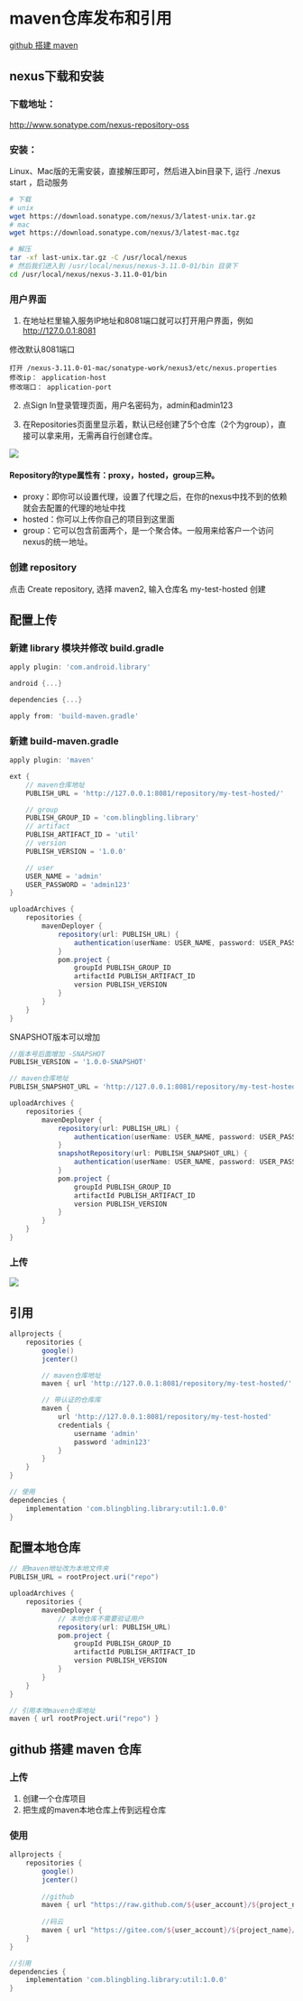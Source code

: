 # maven仓库发布和引用

[github 搭建 maven](https://github.com/1109993488/MavenRepository)

## nexus下载和安装

### 下载地址：

http://www.sonatype.com/nexus-repository-oss

### 安装：

Linux、Mac版的无需安装，直接解压即可，然后进入bin目录下, 运行 ./nexus start ，启动服务

```sh
# 下载
# unix
wget https://download.sonatype.com/nexus/3/latest-unix.tar.gz
# mac
wget https://download.sonatype.com/nexus/3/latest-mac.tgz

# 解压
tar -xf last-unix.tar.gz -C /usr/local/nexus
# 然后我们进入到 /usr/local/nexus/nexus-3.11.0-01/bin 目录下
cd /usr/local/nexus/nexus-3.11.0-01/bin
```

### 用户界面

1. 在地址栏里输入服务IP地址和8081端口就可以打开用户界面，例如 http://127.0.0.1:8081

修改默认8081端口
```
打开 /nexus-3.11.0-01-mac/sonatype-work/nexus3/etc/nexus.properties
修改ip： application-host
修改端口： application-port
```

2. 点Sign In登录管理页面，用户名密码为，admin和admin123

3. 在Repositories页面里显示着，默认已经创建了5个仓库（2个为group），直接可以拿来用，无需再自行创建仓库。

![](./img/ui.png)

#### Repository的type属性有：proxy，hosted，group三种。

- proxy：即你可以设置代理，设置了代理之后，在你的nexus中找不到的依赖就会去配置的代理的地址中找
- hosted：你可以上传你自己的项目到这里面
- group：它可以包含前面两个，是一个聚合体。一般用来给客户一个访问nexus的统一地址。

### 创建 repository

点击 Create repository, 选择 maven2, 输入仓库名 my-test-hosted 创建

## 配置上传

### 新建 library 模块并修改 build.gradle

```gradle
apply plugin: 'com.android.library'

android {...}

dependencies {...}

apply from: 'build-maven.gradle'
```

### 新建 build-maven.gradle

```gradle
apply plugin: 'maven'

ext {
    // maven仓库地址
    PUBLISH_URL = 'http://127.0.0.1:8081/repository/my-test-hosted/'

    // group
    PUBLISH_GROUP_ID = 'com.blingbling.library'
    // artifact
    PUBLISH_ARTIFACT_ID = 'util'
    // version
    PUBLISH_VERSION = '1.0.0'

    // user
    USER_NAME = 'admin'
    USER_PASSWORD = 'admin123'
}

uploadArchives {
    repositories {
        mavenDeployer {
            repository(url: PUBLISH_URL) {
                authentication(userName: USER_NAME, password: USER_PASSWORD)
            }
            pom.project {
                groupId PUBLISH_GROUP_ID
                artifactId PUBLISH_ARTIFACT_ID
                version PUBLISH_VERSION
            }
        }
    }
}
```

SNAPSHOT版本可以增加

```gradle
//版本号后面增加 -SNAPSHOT
PUBLISH_VERSION = '1.0.0-SNAPSHOT'

// maven仓库地址
PUBLISH_SNAPSHOT_URL = 'http://127.0.0.1:8081/repository/my-test-hosted-SNAPSHOT/'

uploadArchives {
    repositories {
        mavenDeployer {
            repository(url: PUBLISH_URL) {
                authentication(userName: USER_NAME, password: USER_PASSWORD)
            }
            snapshotRepository(url: PUBLISH_SNAPSHOT_URL) {
                authentication(userName: USER_NAME, password: USER_PASSWORD)
            }
            pom.project {
                groupId PUBLISH_GROUP_ID
                artifactId PUBLISH_ARTIFACT_ID
                version PUBLISH_VERSION
            }
        }
    }
}
```

### 上传

![](./img/upload.png)

## 引用

```gradle
allprojects {
    repositories {
        google()
        jcenter()

        // maven仓库地址
        maven { url 'http://127.0.0.1:8081/repository/my-test-hosted/' }

        // 带认证的仓库库
        maven {
            url 'http://127.0.0.1:8081/repository/my-test-hosted'
            credentials {
                username 'admin'
                password 'admin123'
            }
        }
    }
}

// 使用
dependencies {
    implementation 'com.blingbling.library:util:1.0.0'
}
```

## 配置本地仓库

```gradle
// 把maven地址改为本地文件夹
PUBLISH_URL = rootProject.uri("repo")

uploadArchives {
    repositories {
        mavenDeployer {
            // 本地仓库不需要验证用户
            repository(url: PUBLISH_URL)
            pom.project {
                groupId PUBLISH_GROUP_ID
                artifactId PUBLISH_ARTIFACT_ID
                version PUBLISH_VERSION
            }
        }
    }
}

// 引用本地maven仓库地址
maven { url rootProject.uri("repo") }
```

## github 搭建 maven 仓库

### 上传

  1. 创建一个仓库项目
  0. 把生成的maven本地仓库上传到远程仓库

### 使用

```gradle
allprojects {
    repositories {
        google()
        jcenter()
        
        //github
        maven { url "https://raw.github.com/${user_account}/${project_name}/${branch}" }
        
        //码云
        maven { url "https://gitee.com/${user_account}/${project_name}/raw/${branch}" }
    }
}

//引用
dependencies {
    implementation 'com.blingbling.library:util:1.0.0'
}
```